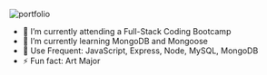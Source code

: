 

![portfolio](https://user-images.githubusercontent.com/95456210/177909141-ecb7481f-b784-4a36-9b02-9a6878be7faa.gif)



- 🔭 I’m currently attending a Full-Stack Coding Bootcamp
- 🌱 I’m currently learning MongoDB and Mongoose
- :blossom:  Use Frequent: JavaScript, Express, Node, MySQL, MongoDB
- ⚡ Fun fact: Art Major


 
